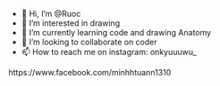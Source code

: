 - 👋 Hi, I’m @Ruoc
- 👀 I’m interested in drawing 
- 🌱 I’m currently learning code and drawing Anatomy
- 💞️ I’m looking to collaborate on coder
- 📫 How to reach me on instagram: onkyuuuwu_

<!---
Ruoc1310/Ruoc1310 is a ✨ special ✨ repository because its `README.md` (this file) appears on your GitHub profile.
You can click the Preview link to take a look at your changes.
---> https://www.facebook.com/minhhtuann1310
